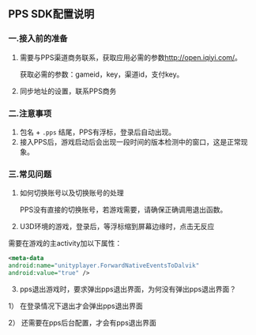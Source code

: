 
## PPS SDK配置说明

###  一.接入前的准备

  1. 需要与PPS渠道商务联系，获取应用必需的参数<http://open.iqiyi.com/>。

      获取必需的参数：gameid，key，渠道id，支付key。

  2. 同步地址的设置，联系PPS商务

### 二.注意事项
  1.  包名 +   `.pps`   结尾，PPS有浮标，登录后自动出现。
  2. 接入PPS后，游戏启动后会出现一段时间的版本检测中的窗口，这是正常现象。

### 三.常见问题

  1. 如何切换账号以及切换账号的处理

       PPS没有直接的切换账号，若游戏需要，请确保正确调用退出函数。

  2. U3D环境的游戏，登录后，等浮标缩到屏幕边缘时，点击无反应

  需要在游戏的主activity加以下属性：

   ```xml
  <meta-data
  android:name="unityplayer.ForwardNativeEventsToDalvik"
  android:value="true" />
  ```

  3. pps退出游戏时，要求弹出pps退出界面，为何没有弹出pps退出界面？

  1） 在登录情况下退出才会弹出pps退出界面

  2） 还需要在pps后台配置，才会有pps退出界面
